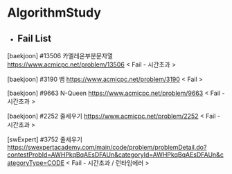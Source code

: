 # AlgorithmStudy

- ## Fail List

[baekjoon] #13506 카멜레온부분문자열
https://www.acmicpc.net/problem/13506
< Fail - 시간초과 >

[baekjoon] #3190 뱀
https://www.acmicpc.net/problem/3190
< Fail >

[baekjoon] #9663 N-Queen
https://www.acmicpc.net/problem/9663
< Fail - 시간초과 >

[baekjoon] #2252 줄세우기
https://www.acmicpc.net/problem/2252
< Fail - 시간초과 >

[swExpert] #3752 줄세우기
https://swexpertacademy.com/main/code/problem/problemDetail.do?contestProbId=AWHPkqBqAEsDFAUn&categoryId=AWHPkqBqAEsDFAUn&categoryType=CODE
< Fail - 시간초과 / 런타임에러 >
